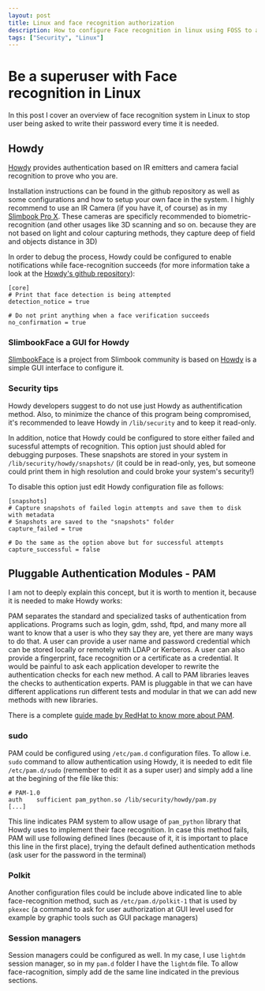 ```yaml
---
layout: post
title: Linux and face recognition authorization
description: How to configure Face recognition in linux using FOSS to avoid usage of passwords
tags: ["Security", "Linux"]
---
```


# Be a superuser with Face recognition in Linux
In this post I cover an overview of face recognition system in Linux to stop user being asked to write their password every time it is needed.

## Howdy
[Howdy](https://github.com/boltgolt/howdy) provides authentication based on IR emitters and camera facial recognition to prove who you are.

Installation instructions can be found in the github repository as well as some configurations and how to setup your own face in the system. I highly recommend to use an IR Camera (if you have it, of course) as in my [Slimbook Pro X](https://slimbook.es/en/pro-x-en). These cameras are specificly recommended to biometric-recognition (and other usages like 3D scanning and so on. because they are not based on light and colour capturing methods, they capture deep of field and objects distance in 3D)

In order to debug the process, Howdy could be configured to enable notifications while face-recognition succeeds (for more information take a look at the [Howdy's github repository](https://github.com/boltgolt/howdy)):
```
[core]
# Print that face detection is being attempted
detection_notice = true

# Do not print anything when a face verification succeeds
no_confirmation = true
```

### SlimbookFace a GUI for Howdy
[SlimbookFace](https://github.com/Slimbook-Team/slimbookface) is a project from Slimbook community is based on [Howdy](#howdy) is a simple GUI interface to configure it. 

### Security tips
Howdy developers suggest to do not use just Howdy as authentification method. Also, to minimize the chance of this program being compromised, it's recommended to leave Howdy in `/lib/security` and to keep it read-only.


In addition, notice that Howdy could be configured to store either failed and sucessful attempts of recognition. This option just should abled for debugging purposes. These snapshots are stored in your system in `/lib/security/howdy/snapshots/` (it could be in read-only, yes, but someone could print them in high resolution and could broke your system's security!)

To disable this option just edit Howdy configuration file as follows:
```
[snapshots]
# Capture snapshots of failed login attempts and save them to disk with metadata
# Snapshots are saved to the "snapshots" folder
capture_failed = true

# Do the same as the option above but for successful attempts
capture_successful = false
```


## Pluggable Authentication Modules - PAM
I am not to deeply explain this concept, but it is worth to mention it, because it is needed to make Howdy works:

PAM separates the standard and specialized tasks of authentication from applications. Programs such as login, gdm, sshd, ftpd, and many more all want to know that a user is who they say they are, yet there are many ways to do that. A user can provide a user name and password credential which can be stored locally or remotely with LDAP or Kerberos. A user can also provide a fingerprint, face recognition or a certificate as a credential. It would be painful to ask each application developer to rewrite the authentication checks for each new method. A call to PAM libraries leaves the checks to authentication experts. PAM is pluggable in that we can have different applications run different tests and modular in that we can add new methods with new libraries.

There is a complete [guide made by RedHat to know more about PAM](https://www.redhat.com/sysadmin/pluggable-authentication-modules-pam).

### sudo
PAM could be configured using `/etc/pam.d` configuration files. To allow i.e. `sudo` command to allow authentication using Howdy, it is needed to edit file `/etc/pam.d/sudo` (remember to edit it as a super user) and simply add a line at the begining of the file like this:
```
# PAM-1.0
auth    sufficient pam_python.so /lib/security/howdy/pam.py
[...]
```
This line indicates PAM system to allow usage of `pam_python` library that Howdy uses to implement their face recognition. In case this method fails, PAM will use following defined lines (because of it, it is important to place this line in the first place), trying the default defined authentication methods (ask user for the password in the terminal)

### Polkit
Another configuration files could be include above indicated line to able face-recognition method, such as `/etc/pam.d/polkit-1` that is used by `pkexec` (a command to ask for user authorization at GUI level used for example by graphic tools such as GUI package managers)

### Session managers
Session managers could be configured as well. In my case, I use `lightdm` session manager, so in my `pam.d` folder I have the `lightdm` file. To allow face-racognition, simply add de the same line indicated in the previous sections.



